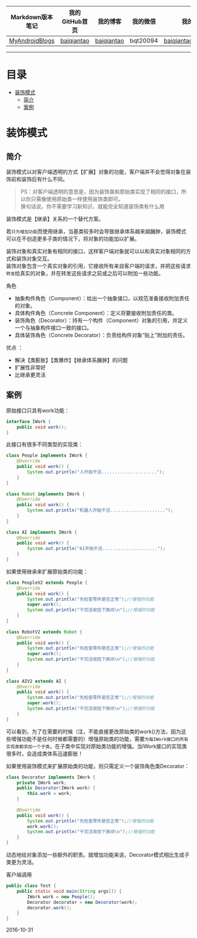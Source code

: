 | Markdown版本笔记 | 我的GitHub首页 | 我的博客 | 我的微信 | 我的邮箱 |  
| :------------: | :------------: | :------------: | :------------: | :------------: |  
| [MyAndroidBlogs][Markdown] | [baiqiantao][GitHub] | [baiqiantao][博客] | bqt20094 | baiqiantao@sina.com |  
  
[Markdown]:https://github.com/baiqiantao/MyAndroidBlogs  
[GitHub]:https://github.com/baiqiantao  
[博客]:http://www.cnblogs.com/baiqiantao/  
  
  
***  
目录  
===  

- [装饰模式](#装饰模式)
	- [简介](#简介)
	- [案例](#案例)
  
# 装饰模式  
## 简介  
  
装饰模式以对客户端透明的方式【扩展】对象的功能，客户端并不会觉得对象在装饰前和装饰后有什么不同。  
> PS：对客户端透明的意思是，因为装饰类和原始类实现了相同的接口，所以你只需像使用原始类一样使用装饰类即可。  
> 换句话说，你不需要学习新知识，就能完全知道装饰类有什么用  
  
装饰模式是【继承】关系的一个替代方案。  
  
若`只为增加功能`而使用继承，当基类较多时会导致继承体系越来越臃肿，装饰模式可以在不创造更多子类的情况下，将对象的功能加以扩展。   
  
装饰对象和真实对象有相同的接口，这样客户端对象就可以以和真实对象相同的方式和装饰对象交互。  
装饰对象包含一个真实对象的引用，它接收所有来自客户端的请求，并把这些请求`转发`给真实的对象，并在转发这些请求之前或之后可以附加一些功能。  
  
角色  
- 抽象构件角色（Component）：给出一个抽象接口，以规范准备接收附加责任的对象。   
- 具体构件角色（Concrete Component）：定义将要接收附加责任的类。   
- 装饰角色（Decorator）：持有一个构件（Component）对象的引用，并定义一个与抽象构件接口一致的接口。   
- 具体装饰角色（Concrete Decorator）：负责给构件对象“贴上”附加的责任。   
  
优点 ：  
- 解决【类膨胀】【类爆炸】【继承体系臃肿】的问题   
- 扩展性非常好   
- 比继承更灵活   
  
## 案例  
  
原始接口只具有work功能：  
```java  
interface IWork {  
    public void work();  
}  
```  
  
此接口有很多不同类型的实现类：  
```java  
class People implements IWork {  
    @Override  
    public void work() {  
        System.out.println("人开始干活.....................");  
    }  
}  
  
class Robot implements IWork {  
    @Override  
    public void work() {  
        System.out.println("机器人开始干活.....................");  
    }  
}  
  
class AI implements IWork {  
    @Override  
    public void work() {  
        System.out.println("AI开始干活.....................");  
    }  
}  
```  
  
如果使用继承来扩展原始类的功能：  
```java  
class PeopleV2 extends People {  
    @Override  
    public void work() {  
        System.out.println("先检查零件是否正常");//增强的功能  
        super.work();  
        System.out.println("干完活收拾下房间\n");//增强的功能  
    }  
}  
  
class RobotV2 extends Robot {  
    @Override  
    public void work() {  
        System.out.println("先检查零件是否正常");//增强的功能  
        super.work();  
        System.out.println("干完活收拾下房间\n");//增强的功能  
    }  
}  
  
class AIV2 extends AI {  
    @Override  
    public void work() {  
        System.out.println("先检查零件是否正常");//增强的功能  
        super.work();  
        System.out.println("干完活收拾下房间\n");//增强的功能  
    }  
}  
```  
  
可以看到，为了在需要的时候（注，不能直接更改原始类的work()方法，因为这些增强功能不是任何时候都需要的）增强原始类的功能，需要`为每IWork接口的所有实现类都添加一个子类`，在子类中实现对原始类功能的增强。当IWork接口的实现类很多时，会造成类体系迅速膨胀！  
  
如果使用装饰模式来扩展原始类的功能，则只需定义一个装饰角色类Decorator：  
```java  
class Decorator implements IWork {  
    private IWork work;  
    public Decorator(IWork work) {  
        this.work = work;  
    }  
      
    @Override  
    public void work() {  
        System.out.println("先检查零件是否正常");//增强的功能  
        work.work();  
        System.out.println("干完活收拾下房间\n");//增强的功能  
    }  
}  
```  
  
动态地给对象添加一些额外的职责。就增加功能来说，Decorator模式相比生成子类更为灵活。  
  
客户端调用  
```java  
public class Test {  
    public static void main(String args[]) {  
        IWork work = new People();  
        Decorator decorator = new Decorator(work);  
        decorator.work();  
    }  
}  
```  
  
2016-10-31  
